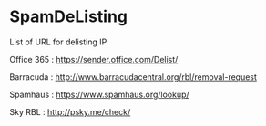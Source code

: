 # SpamDeListing
List of URL for delisting IP

Office 365 : https://sender.office.com/Delist/

Barracuda : http://www.barracudacentral.org/rbl/removal-request

Spamhaus : https://www.spamhaus.org/lookup/

Sky RBL : http://psky.me/check/
